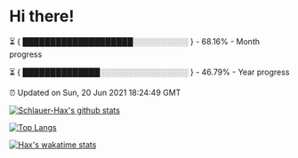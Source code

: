 # Hi there!

⏳ { ████████████████████░░░░░░░░░░ } - 68.16% - Month progress

⏳ { ██████████████░░░░░░░░░░░░░░░░ } - 46.79% - Year progress

⏰ Updated on Sun, 20 Jun 2021 18:24:49 GMT


[![Schlauer-Hax's github stats](https://github-readme-stats.vercel.app/api?username=Schlauer-Hax&show_icons=true&theme=dark&count_private=true)](https://github.com/Schlauer-Hax)


[![Top Langs](https://github-readme-stats.vercel.app/api/top-langs/?username=Schlauer-Hax&layout=compact&theme=dark)](https://github.com/Schlauer-Hax?tab=repositories)


[![Hax's wakatime stats](https://github-readme-stats.vercel.app/api/wakatime?username=Hax&theme=dark)](https://wakatime.com/@Hax)

